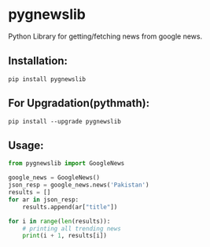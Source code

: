 # pygnewslib
Python Library for getting/fetching news from google news.

## Installation:
```nano
pip install pygnewslib
```
## For Upgradation(pythmath):
```nano
pip install --upgrade pygnewslib
```

## Usage:
```py
from pygnewslib import GoogleNews

google_news = GoogleNews()
json_resp = google_news.news('Pakistan')
results = []
for ar in json_resp:
    results.append(ar["title"])

for i in range(len(results)):
    # printing all trending news
    print(i + 1, results[i])
```

